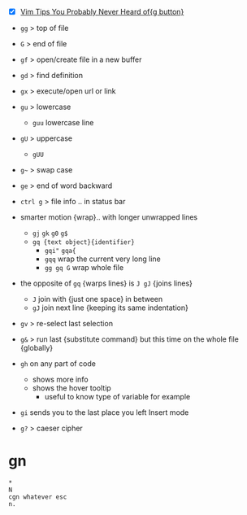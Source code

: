 - [x] [Vim Tips You Probably Never Heard of{g button}](https://www.youtube.com/watch?v=bQfFvExpZDU&list=WL&index=4)
- `gg` > top of file
- `G`  > end of file
- `gf` > open/create file in a new buffer
- `gd` > find definition
- `gx` > execute/open url or link 
- `gu` > lowercase
	- `guu` lowercase line
- `gU` > uppercase
	- `gUU`
- `g~` > swap case
- `ge` > end of word backward 
- `ctrl g` > file info .. in status bar
- smarter motion {wrap}.. with longer unwrapped lines
	- `gj` `gk` `g0` `g$`
	- `gq {text object}{identifier}`
		- `gqi"` `gqa{`
		- `gqq` wrap the current very long line
		- `gg gq G` wrap whole file
- the opposite of `gq` {warps lines} is `J gJ` {joins lines}
	- `J` join with {just one space} in between
	- `gJ` join next line {keeping its same indentation}
- `gv` > re-select last selection
- `g&` > run last {substitute command} but this time on the whole file {globally}

- `gh` on any part of code 
	- shows more info 
	- shows the hover tooltip
		- useful to know type of variable for example

- `gi` sends you to the last place you left Insert mode 
- `g?` > caeser cipher

# gn
```
*
N
cgn whatever esc
n.
```